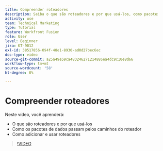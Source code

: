 ```yaml
---
title: Compreender roteadores
description: Saiba o que são roteadores e por que usá-los, como pacotes de dados passam pelos caminhos do roteador e como adicionar e usar roteadores, tudo em [!DNL Adobe Workfront Fusion].
activity: use
team: Technical Marketing
type: Tutorial
feature: Workfront Fusion
role: User
level: Beginner
jira: KT-9012
exl-id: 38517856-094f-48e1-8930-ad0d27bec6ec
doc-type: video
source-git-commit: a25a49e59ca483246271214886ea4dc9c10e8d66
workflow-type: tm+mt
source-wordcount: '58'
ht-degree: 0%

---
```


# Compreender roteadores

Neste vídeo, você aprenderá:

* O que são roteadores e por que usá-los
* Como os pacotes de dados passam pelos caminhos do roteador
* Como adicionar e usar roteadores

>[!VIDEO](https://video.tv.adobe.com/v/335271/?quality=12&learn=on)
